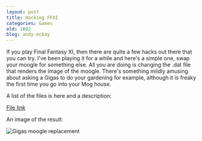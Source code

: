 ```yaml
---
layout: post
title: Hacking FFXI
categories: Games
old: 1802
blog: andy-mckay
---
```

If you play Final Fantasy XI, then there are quite a few hacks out there that you can try. I've been playing it for a while and here's a simple one, swap your moogle for something else. All you are doing is changing the .dat file that renders the image of the moogle. There's something mildly amusing about asking a Gigas to do your gardening for example, although it is freaky the first time you go into your Mog house.

A list of the files is here and a description:

<a href="http://forums.nightly.net/lofiversion/index.php/t38348.html">File link</a>

An image of the result:

<img src="http://www.agmweb.ca/files/gigas.jpg" alt="Gigas moogle replacement" />